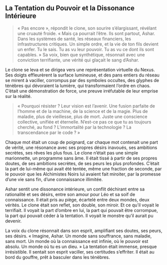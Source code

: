 ## La Tentation du Pouvoir et la Dissonance Intérieure

> « Pas encore », répondit le clone, son sourire s’élargissant, révélant une cruauté froide. « Mais ça pourrait l’être. Ils sont partout, Ashar. Dans les systèmes de santé, les réseaux financiers, les infrastructures critiques. Un simple ordre, et la vie de ton fils devient un enfer. Tu le sais. Tu as vu leur pouvoir. Tu as vu ce dont ils sont capables. » Sa voix, bien que synthétique, résonnait avec une conviction terrifiante, une vérité qui glaçait le sang d’Ashar.

Le clone se leva et se dirigea vers une représentation virtuelle du Nexus. Ses doigts effleurèrent la surface lumineuse, et des pans entiers du réseau se mirent à vaciller, corrompus par des symboles occultes, des glyphes de ténèbres qui dévoraient la lumière, qui transformaient l’ordre en chaos. C’était une démonstration de force, une preuve irréfutable de leur emprise sur la réalité.

> « Pourquoi résister ? Leur vision est l’avenir. Une fusion parfaite de l’homme et de la machine, de la science et de la magie. Plus de maladie, plus de vieillesse, plus de mort. Juste une conscience collective, unifiée et éternelle. N’est-ce pas ce que tu as toujours cherché, au fond ? L’immortalité par la technologie ? La transcendance par le code ? »

Chaque mot était un coup de poignard, car chaque mot contenait une part de vérité, une résonance avec ses propres désirs inavoués, ses ambitions secrètes, ses rêves les plus fous. Le clone n’était pas une simple marionnette, un programme sans âme. Il était tissé à partir de ses propres doutes, de ses ambitions secrètes, de ses peurs les plus profondes. C’était la part de lui-même qui avait été tentée, même une fraction de seconde, par le pouvoir que les Alchimistes Noirs lui avaient fait miroiter, par la promesse d’une vie sans fin, d’une connaissance illimitée.

Ashar sentit une dissonance intérieure, un conflit déchirant entre sa rationalité et ses désirs, entre son amour pour Léo et sa soif de connaissance. Il était pris au piège, écartelé entre deux mondes, deux vérités. Le clone était son reflet, son double, son miroir. Et ce qu’il voyait le terrifiait. Il voyait la part d’ombre en lui, la part qui pouvait être corrompue, la part qui pouvait céder à la tentation. Il voyait le monstre qu’il aurait pu devenir.

La voix du clone résonnait dans son esprit, amplifiant ses doutes, ses peurs, ses désirs. « Imagine, Ashar. Un monde sans souffrance, sans maladie, sans mort. Un monde où la connaissance est infinie, où le pouvoir est absolu. Un monde où tu es un dieu. » La tentation était immense, presque irrésistible. Il sentait son esprit vaciller, ses certitudes s’effriter. Il était au bord du gouffre, prêt à basculer dans les ténèbres.
